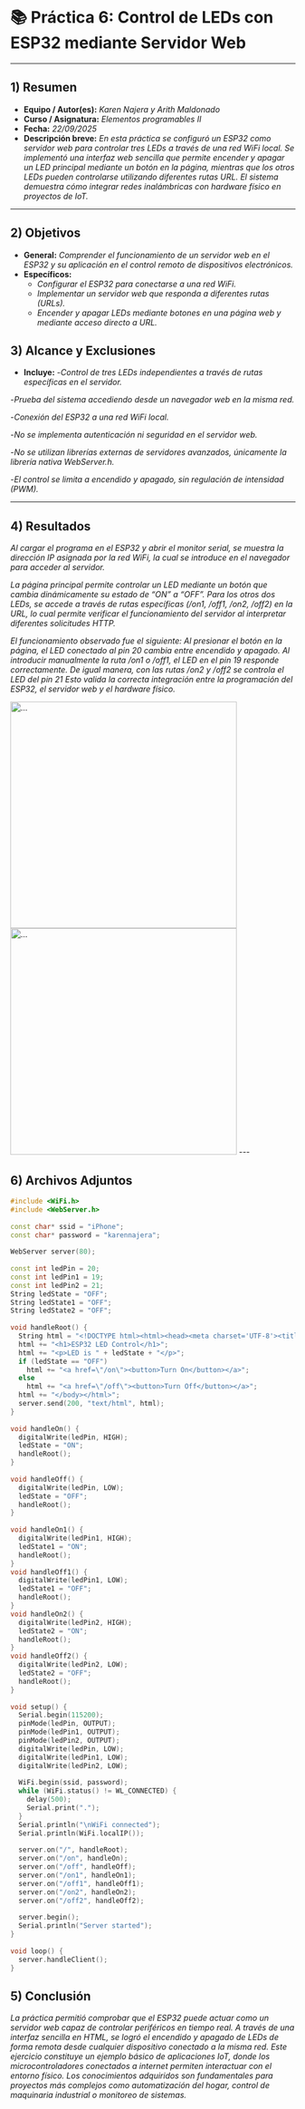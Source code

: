 # 📚 Práctica 6: Control de LEDs con ESP32 mediante Servidor Web
---

## 1) Resumen

- **Equipo / Autor(es):**  _Karen Najera y Arith Maldonado_
- **Curso / Asignatura:** _Elementos programables II_  
- **Fecha:** _22/09/2025_  
- **Descripción breve:** _En esta práctica se configuró un ESP32 como servidor web para controlar tres LEDs a través de una red WiFi local. Se implementó una interfaz web sencilla que permite encender y apagar un LED principal mediante un botón en la página, mientras que los otros LEDs pueden controlarse utilizando diferentes rutas URL. El sistema demuestra cómo integrar redes inalámbricas con hardware físico en proyectos de IoT._


---

## 2) Objetivos

- **General:** _Comprender el funcionamiento de un servidor web en el ESP32 y su aplicación en el control remoto de dispositivos electrónicos._
- **Específicos:**
  - _Configurar el ESP32 para conectarse a una red WiFi._
  - _Implementar un servidor web que responda a diferentes rutas (URLs)._
  - _Encender y apagar LEDs mediante botones en una página web y mediante acceso directo a URL._

## 3) Alcance y Exclusiones

- **Incluye:** 
-_Control de tres LEDs independientes a través de rutas específicas en el servidor._

-_Prueba del sistema accediendo desde un navegador web en la misma red._

-_Conexión del ESP32 a una red WiFi local._

-_No se implementa autenticación ni seguridad en el servidor web._

-_No se utilizan librerías externas de servidores avanzados, únicamente la librería nativa WebServer.h._

-_El control se limita a encendido y apagado, sin regulación de intensidad (PWM)._

---

## 4) Resultados
_Al cargar el programa en el ESP32 y abrir el monitor serial, se muestra la dirección IP asignada por la red WiFi, la cual se introduce en el navegador para acceder al servidor._

_La página principal permite controlar un LED mediante un botón que cambia dinámicamente su estado de “ON” a “OFF”. Para los otros dos LEDs, se accede a través de rutas específicas (/on1, /off1, /on2, /off2) en la URL, lo cual permite verificar el funcionamiento del servidor al interpretar diferentes solicitudes HTTP._

_El funcionamiento observado fue el siguiente:_
_Al presionar el botón en la página, el LED conectado al pin 20 cambia entre encendido y apagado._
_Al introducir manualmente la ruta /on1 o /off1, el LED en el pin 19 responde correctamente._
_De igual manera, con las rutas /on2 y /off2 se controla el LED del pin 21_
_Esto valida la correcta integración entre la programación del ESP32, el servidor web y el hardware físico._




<img src="recursos/imgs/P7.jpg" alt="..." width="400px">

<img src="recursos/imgs/P7'.jpg" alt="..." width="400px">
---

## 6) Archivos Adjuntos

```CPP
#include <WiFi.h>
#include <WebServer.h>
 
const char* ssid = "iPhone";
const char* password = "karennajera";
 
WebServer server(80);
 
const int ledPin = 20;  
const int ledPin1 = 19;
const int ledPin2 = 21;
String ledState = "OFF";
String ledState1 = "OFF";
String ledState2 = "OFF";
 
void handleRoot() {
  String html = "<!DOCTYPE html><html><head><meta charset='UTF-8'><title>ESP32 LED Control</title></head><body>";
  html += "<h1>ESP32 LED Control</h1>";
  html += "<p>LED is " + ledState + "</p>";
  if (ledState == "OFF")
    html += "<a href=\"/on\"><button>Turn On</button></a>";
  else
    html += "<a href=\"/off\"><button>Turn Off</button></a>";
  html += "</body></html>";
  server.send(200, "text/html", html);
}
 
void handleOn() {
  digitalWrite(ledPin, HIGH);
  ledState = "ON";
  handleRoot();
}
 
void handleOff() {
  digitalWrite(ledPin, LOW);
  ledState = "OFF";
  handleRoot();
}
 
void handleOn1() {
  digitalWrite(ledPin1, HIGH);
  ledState1 = "ON";
  handleRoot();
}
void handleOff1() {
  digitalWrite(ledPin1, LOW);
  ledState1 = "OFF";
  handleRoot();
}
void handleOn2() {
  digitalWrite(ledPin2, HIGH);
  ledState2 = "ON";
  handleRoot();
}
void handleOff2() {
  digitalWrite(ledPin2, LOW);
  ledState2 = "OFF";
  handleRoot();
}
 
void setup() {
  Serial.begin(115200);
  pinMode(ledPin, OUTPUT);
  pinMode(ledPin1, OUTPUT);
  pinMode(ledPin2, OUTPUT);
  digitalWrite(ledPin, LOW);
  digitalWrite(ledPin1, LOW);
  digitalWrite(ledPin2, LOW);
 
  WiFi.begin(ssid, password);
  while (WiFi.status() != WL_CONNECTED) {
    delay(500);
    Serial.print(".");
  }
  Serial.println("\nWiFi connected");
  Serial.println(WiFi.localIP());
 
  server.on("/", handleRoot);
  server.on("/on", handleOn);
  server.on("/off", handleOff);
  server.on("/on1", handleOn1);
  server.on("/off1", handleOff1);
  server.on("/on2", handleOn2);
  server.on("/off2", handleOff2);
 
  server.begin();
  Serial.println("Server started");
}
 
void loop() {
  server.handleClient();
}


```

## 5) Conclusión
_La práctica permitió comprobar que el ESP32 puede actuar como un servidor web capaz de controlar periféricos en tiempo real. A través de una interfaz sencilla en HTML, se logró el encendido y apagado de LEDs de forma remota desde cualquier dispositivo conectado a la misma red._
_Este ejercicio constituye un ejemplo básico de aplicaciones IoT, donde los microcontroladores conectados a internet permiten interactuar con el entorno físico. Los conocimientos adquiridos son fundamentales para proyectos más complejos como automatización del hogar, control de maquinaria industrial o monitoreo de sistemas._